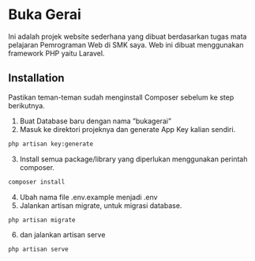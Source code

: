 # Buka Gerai
Ini adalah projek website sederhana yang dibuat berdasarkan tugas mata pelajaran Pemrograman Web di SMK saya. Web ini dibuat menggunakan framework PHP yaitu Laravel.
## Installation
Pastikan teman-teman sudah menginstall Composer sebelum ke step berikutnya.

1. Buat Database baru dengan nama ”bukagerai”
2. Masuk ke direktori projeknya dan generate App Key kalian sendiri.
```bash
php artisan key:generate
```
3. Install semua package/library yang diperlukan menggunakan perintah composer.
```bash
composer install
```
4. Ubah nama file .env.example menjadi .env
5. Jalankan artisan migrate, untuk migrasi database.
```bash
php artisan migrate
```
6. dan jalankan artisan serve
```bash
php artisan serve
```
